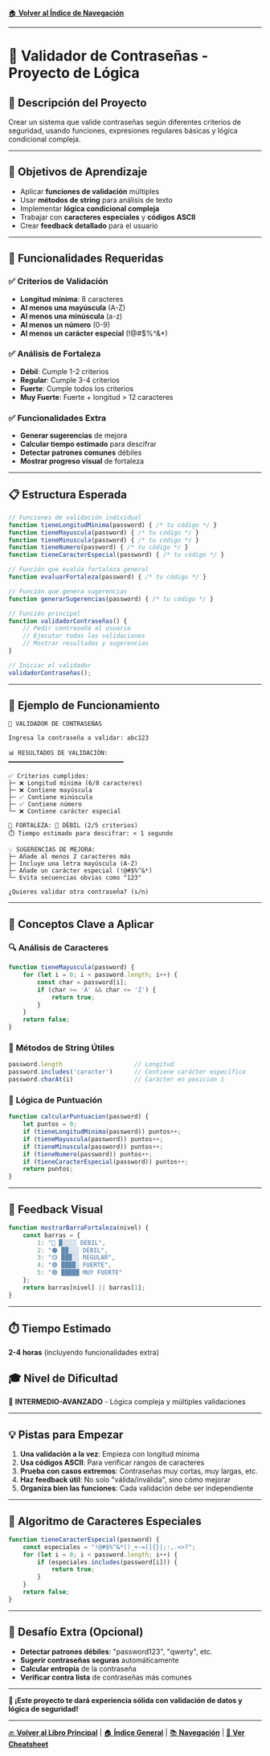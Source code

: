 [🏠 **Volver al Índice de Navegación**](../../../NAVEGACION-DOCUMENTOS.md)

---

# 🔐 Validador de Contraseñas - Proyecto de Lógica

## 📝 **Descripción del Proyecto**
Crear un sistema que valide contraseñas según diferentes criterios de seguridad, usando funciones, expresiones regulares básicas y lógica condicional compleja.

---

## 🎯 **Objetivos de Aprendizaje**
- Aplicar **funciones de validación** múltiples
- Usar **métodos de string** para análisis de texto
- Implementar **lógica condicional compleja**
- Trabajar con **caracteres especiales** y **códigos ASCII**
- Crear **feedback detallado** para el usuario

---

## 🔧 **Funcionalidades Requeridas**

### ✅ **Criterios de Validación**
- **Longitud mínima**: 8 caracteres
- **Al menos una mayúscula** (A-Z)
- **Al menos una minúscula** (a-z)
- **Al menos un número** (0-9)
- **Al menos un carácter especial** (!@#$%^&*)

### ✅ **Análisis de Fortaleza**
- **Débil**: Cumple 1-2 criterios
- **Regular**: Cumple 3-4 criterios
- **Fuerte**: Cumple todos los criterios
- **Muy Fuerte**: Fuerte + longitud > 12 caracteres

### ✅ **Funcionalidades Extra**
- **Generar sugerencias** de mejora
- **Calcular tiempo estimado** para descifrar
- **Detectar patrones comunes** débiles
- **Mostrar progreso visual** de fortaleza

---

## 📋 **Estructura Esperada**

```javascript
// Funciones de validación individual
function tieneLongitudMinima(password) { /* tu código */ }
function tieneMayuscula(password) { /* tu código */ }
function tieneMinuscula(password) { /* tu código */ }
function tieneNumero(password) { /* tu código */ }
function tieneCaracterEspecial(password) { /* tu código */ }

// Función que evalúa fortaleza general
function evaluarFortaleza(password) { /* tu código */ }

// Función que genera sugerencias
function generarSugerencias(password) { /* tu código */ }

// Función principal
function validadorContraseñas() {
    // Pedir contraseña al usuario
    // Ejecutar todas las validaciones
    // Mostrar resultados y sugerencias
}

// Iniciar el validador
validadorContraseñas();
```

---

## 🧪 **Ejemplo de Funcionamiento**

```
🔐 VALIDADOR DE CONTRASEÑAS

Ingresa la contraseña a validar: abc123

📊 RESULTADOS DE VALIDACIÓN:
━━━━━━━━━━━━━━━━━━━━━━━━━━━━━━━━

✅ Criterios cumplidos:
├─ ❌ Longitud mínima (6/8 caracteres)
├─ ❌ Contiene mayúscula
├─ ✅ Contiene minúscula
├─ ✅ Contiene número
└─ ❌ Contiene carácter especial

🎯 FORTALEZA: 🔴 DÉBIL (2/5 criterios)
⏱️ Tiempo estimado para descifrar: < 1 segundo

💡 SUGERENCIAS DE MEJORA:
├─ Añade al menos 2 caracteres más
├─ Incluye una letra mayúscula (A-Z)
├─ Añade un carácter especial (!@#$%^&*)
└─ Evita secuencias obvias como "123"

¿Quieres validar otra contraseña? (s/n)
```

---

## 🧠 **Conceptos Clave a Aplicar**

### 🔍 **Análisis de Caracteres**
```javascript
function tieneMayuscula(password) {
    for (let i = 0; i < password.length; i++) {
        const char = password[i];
        if (char >= 'A' && char <= 'Z') {
            return true;
        }
    }
    return false;
}
```

### 🎯 **Métodos de String Útiles**
```javascript
password.length                    // Longitud
password.includes('caracter')      // Contiene carácter específico
password.charAt(i)                 // Carácter en posición i
```

### 🧮 **Lógica de Puntuación**
```javascript
function calcularPuntuacion(password) {
    let puntos = 0;
    if (tieneLongitudMinima(password)) puntos++;
    if (tieneMayuscula(password)) puntos++;
    if (tieneMinuscula(password)) puntos++;
    if (tieneNumero(password)) puntos++;
    if (tieneCaracterEspecial(password)) puntos++;
    return puntos;
}
```

---

## 🎨 **Feedback Visual**

```javascript
function mostrarBarraFortaleza(nivel) {
    const barras = {
        1: "🔴 ▓░░░░ DÉBIL",
        2: "🟠 ▓▓░░░ DÉBIL", 
        3: "🟡 ▓▓▓░░ REGULAR",
        4: "🟢 ▓▓▓▓░ FUERTE",
        5: "🟢 ▓▓▓▓▓ MUY FUERTE"
    };
    return barras[nivel] || barras[1];
}
```

---

## ⏱️ **Tiempo Estimado**
**2-4 horas** (incluyendo funcionalidades extra)

## 🎓 **Nivel de Dificultad**
🔴 **INTERMEDIO-AVANZADO** - Lógica compleja y múltiples validaciones

---

## 💡 **Pistas para Empezar**

1. **Una validación a la vez**: Empieza con longitud mínima
2. **Usa códigos ASCII**: Para verificar rangos de caracteres
3. **Prueba con casos extremos**: Contraseñas muy cortas, muy largas, etc.
4. **Haz feedback útil**: No solo "válida/inválida", sino cómo mejorar
5. **Organiza bien las funciones**: Cada validación debe ser independiente

---

## 🎯 **Algoritmo de Caracteres Especiales**

```javascript
function tieneCaracterEspecial(password) {
    const especiales = "!@#$%^&*()_+-=[]{}|;:,.<>?";
    for (let i = 0; i < password.length; i++) {
        if (especiales.includes(password[i])) {
            return true;
        }
    }
    return false;
}
```

---

## 🎯 **Desafío Extra (Opcional)**

- **Detectar patrones débiles**: "password123", "qwerty", etc.
- **Sugerir contraseñas seguras** automáticamente
- **Calcular entropía** de la contraseña
- **Verificar contra lista** de contraseñas más comunes

---

**🚀 ¡Este proyecto te dará experiencia sólida con validación de datos y lógica de seguridad!**

---

[🔙 **Volver al Libro Principal**](../LOGICA-PROGRAMACION-LIBRO.md) | [🏠 **Índice General**](../../../README.md) | [📚 **Navegación**](../../../NAVEGACION-DOCUMENTOS.md) | [📝 **Ver Cheatsheet**](../CHEATSHEET-VISUAL.md)
